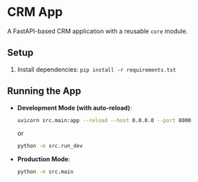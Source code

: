 # CRM App
A FastAPI-based CRM application with a reusable `core` module.

## Setup
1. Install dependencies: `pip install -r requirements.txt`

## Running the App
- **Development Mode (with auto-reload)**:
  ```bash
  uvicorn src.main:app --reload --host 0.0.0.0 --port 8000
  ```
  or
   ```bash
  python -m src.run_dev
  ```
- **Production Mode**:
  ```bash
  python -m src.main
  ```
